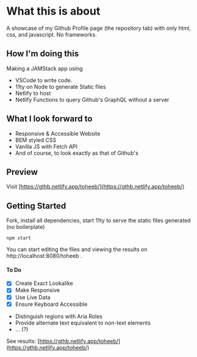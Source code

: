 # What this is about
A showcase of my Github Profile page (the repository tab) with only html, css, and javascript. No frameworks.

## How I'm doing this
Making a JAMStack app using
- VSCode to write code.
- 11ty on Node to generate Static files
- Netlify to host
- Netlify Functions to query Github's GraphQL without a server

## What I look forward to
- Responsive & Accessible Website
- BEM styled CSS
- Vanilla JS with Fetch API
- And of course, to look exactly as that of Github's


## Preview
Visit [https://gthb.netlify.app/toheeb/](https://gthb.netlify.app/toheeb/)


## Getting Started
Fork, install all dependencies, start 11ty to serve the static files generated (no boilerplate)

```
npm start
```

You can start editing the files and viewing the results on http://localhost:8080/toheeb .


#### To Do
- [x] Create Exact Lookalike
- [x] Make Responsive
- [x] Use Live Data
- [x] Ensure Keyboard Accessible
- Distinguish regions with Aria Roles
- Provide alternate text equivalent to non-text elements
- ... (?)

See results: [https://gthb.netlify.app/toheeb/](https://gthb.netlify.app/toheeb/)